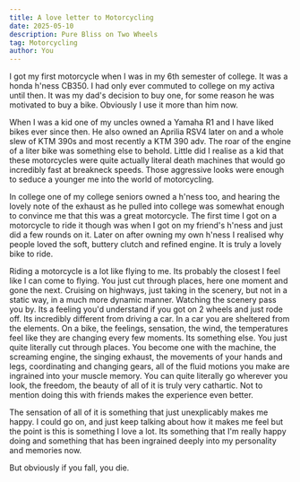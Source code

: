```yaml
---
title: A love letter to Motorcycling
date: 2025-05-10
description: Pure Bliss on Two Wheels
tag: Motorcycling 
author: You
---
```


I got my first motorcycle when I was in my 6th semester of college. It was a honda h'ness CB350.
I had only ever commuted to college on my activa until then. It was my dad's decision to buy one,
for some reason he was motivated to buy a bike. Obviously I use it more than him now. 

When I was a kid one of my uncles owned a Yamaha R1 and I have liked bikes ever since then. He also
owned an Aprilia RSV4 later on and a whole slew of KTM 390s and most recently a KTM 390 adv. The roar
of the engine of a liter bike was something else to behold. Little did I realise as a kid that these
motorcycles were quite actually literal death machines that would go incredibly fast at breakneck speeds.
Those aggressive looks were enough to seduce a younger me into the world of motorcycling. 

In college one of my college seniors owned a h'ness too, and hearing the lovely note of the exhaust
as he pulled into college was somewhat enough to convince me that this was a great motorcycle.
The first time I got on a motorcycle to ride it though was when I got on my friend's h'ness and just did
a few rounds on it. Later on after owning my own h'ness I realised why people loved the soft, buttery clutch
and refined engine. It is truly a lovely bike to ride.

Riding a motorcycle is a lot like flying to me. Its probably the closest I feel like I can come to flying.
You just cut through places, here one moment and gone the next. Cruising on highways, just taking in the scenery,
but not in a static way, in a much more dynamic manner. Watching the scenery pass you by.
Its a feeling you'd understand if you got on 2 wheels and just rode off. Its incredibly different from driving a car.
In a car you are sheltered from the elements. On a bike, the feelings, sensation, the wind, the temperatures feel
like they are changing every few moments. Its something else. You just quite literally cut through places. 
You become one with the machine, the screaming engine, the singing exhaust, the movements of your hands and legs,
coordinating and changing gears, all of the fluid motions you make are ingrained into your muscle memory. You can
quite literally go wherever you look, the freedom, the beauty of all of it is truly very cathartic. Not to mention
doing this with friends makes the experience even better.

The sensation of all of it is something that just unexplicably makes me happy. I could go on, and just keep talking about
how it makes me feel but the point is this is something I love a lot. Its something that I'm really happy doing and
something that has been ingrained deeply into my personality and memories now. 

But obviously if you fall, you die.
